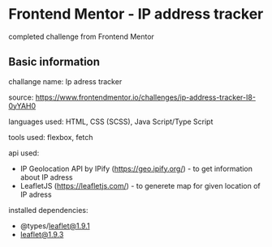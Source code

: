 # Frontend Mentor - IP address tracker

completed challenge from Frontend Mentor

## Basic information

challange name: Ip adress tracker

source: https://www.frontendmentor.io/challenges/ip-address-tracker-I8-0yYAH0

languages used: HTML, CSS (SCSS), Java Script/Type Script

tools used: flexbox, fetch

api used:

- IP Geolocation API by IPify (https://geo.ipify.org/) - to get information about IP adress
- LeafletJS (https://leafletjs.com/) - to generete map for given location of IP adress

installed dependencies:

- @types/leaflet@1.9.1
- leaflet@1.9.3
